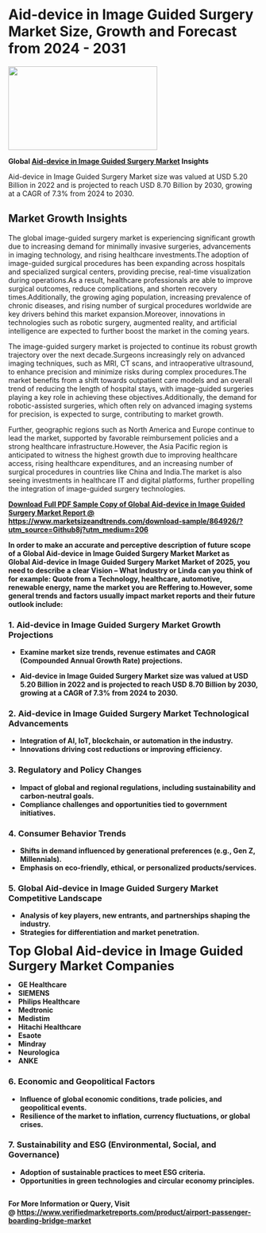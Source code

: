 <H1>Aid-device in Image Guided Surgery Market Size, Growth and Forecast from 2024 - 2031</H1><img class="aligncenter size-medium wp-image-584254" src="https://thirdeyenews.in/wp-content/uploads/2024/09/Global-Market-Research-300x168.jpeg" alt="" width="300" height="168" /><p><strong>Global&nbsp;<a href="https://www.marketsizeandtrends.com/download-sample/864926/?utm_source=Github8j?utm_medium=206">Aid-device in Image Guided Surgery Market</a> Insights</strong></p><p>Aid-device in Image Guided Surgery Market size was valued at USD 5.20 Billion in 2022 and is projected to reach USD 8.70 Billion by 2030, growing at a CAGR of 7.3% from 2024 to 2030.</p><p><h2>Market Growth Insights</h2> <p>The global image-guided surgery market is experiencing significant growth due to increasing demand for minimally invasive surgeries, advancements in imaging technology, and rising healthcare investments.The adoption of image-guided surgical procedures has been expanding across hospitals and specialized surgical centers, providing precise, real-time visualization during operations.As a result, healthcare professionals are able to improve surgical outcomes, reduce complications, and shorten recovery times.Additionally, the growing aging population, increasing prevalence of chronic diseases, and rising number of surgical procedures worldwide are key drivers behind this market expansion.Moreover, innovations in technologies such as robotic surgery, augmented reality, and artificial intelligence are expected to further boost the market in the coming years.</p> <p><strong><a href="#"></a></strong></p> <p>The image-guided surgery market is projected to continue its robust growth trajectory over the next decade.Surgeons increasingly rely on advanced imaging techniques, such as MRI, CT scans, and intraoperative ultrasound, to enhance precision and minimize risks during complex procedures.The market benefits from a shift towards outpatient care models and an overall trend of reducing the length of hospital stays, with image-guided surgeries playing a key role in achieving these objectives.Additionally, the demand for robotic-assisted surgeries, which often rely on advanced imaging systems for precision, is expected to surge, contributing to market growth.</p> <p>Further, geographic regions such as North America and Europe continue to lead the market, supported by favorable reimbursement policies and a strong healthcare infrastructure.However, the Asia Pacific region is anticipated to witness the highest growth due to improving healthcare access, rising healthcare expenditures, and an increasing number of surgical procedures in countries like China and India.The market is also seeing investments in healthcare IT and digital platforms, further propelling the integration of image-guided surgery technologies.</p> <p><strong><a href="#"></p><p><span class=""><strong>Download Full PDF Sample Copy of Global Aid-device in Image Guided Surgery Market Report</strong> @ <a href="https://www.marketsizeandtrends.com/download-sample/864926/?utm_source=Github8j?utm_medium=206" target="_blank">https://www.marketsizeandtrends.com/download-sample/864926/?utm_source=Github8j?utm_medium=206</a></span></p><p>In order to make an accurate and perceptive description of future scope of a Global&nbsp;Aid-device in Image Guided Surgery Market Market as Global&nbsp;Aid-device in Image Guided Surgery Market Market of 2025, you need to describe a clear Vision &ndash; What Industry or Linda can you think of for example: Quote from a Technology, healthcare, automotive, renewable energy, name the market you are Reffering to.However, some general trends and factors usually impact market reports and their future outlook include:</p><h3>1.&nbsp;<strong>Aid-device in Image Guided Surgery Market Growth Projections</strong></h3><ul><li>Examine market size trends, revenue estimates and CAGR (Compounded Annual Growth Rate) projections.</li><li><p>Aid-device in Image Guided Surgery Market size was valued at USD 5.20 Billion in 2022 and is projected to reach USD 8.70 Billion by 2030, growing at a CAGR of 7.3% from 2024 to 2030.</p></li></ul><h3>2.&nbsp;<strong>Aid-device in Image Guided Surgery Market Technological Advancements</strong></h3><ul><li>Integration of AI, IoT, blockchain, or automation in the industry.</li><li>Innovations driving cost reductions or improving efficiency.</li></ul><h3>3.&nbsp;<strong>Regulatory and Policy Changes</strong></h3><ul><li>Impact of global and regional regulations, including sustainability and carbon-neutral goals.</li><li>Compliance challenges and opportunities tied to government initiatives.</li></ul><h3>4.&nbsp;<strong>Consumer Behavior Trends</strong></h3><ul><li>Shifts in demand influenced by generational preferences (e.g., Gen Z, Millennials).</li><li>Emphasis on eco-friendly, ethical, or personalized products/services.</li></ul><h3>5.&nbsp;<strong>Global Aid-device in Image Guided Surgery Market Competitive Landscape</strong></h3><ul><li>Analysis of key players, new entrants, and partnerships shaping the industry.</li><li>Strategies for differentiation and market penetration.</li></ul><p data-pm-slice="1 1 []"><span style="color: inherit; font-family: inherit; font-size: 25px;">Top Global Aid-device in Image Guided Surgery Market Companies</span></p><div class="" data-test-id=""><p><li>GE Healthcare</li><li> SIEMENS</li><li> Philips Healthcare</li><li> Medtronic</li><li> Medistim</li><li> Hitachi Healthcare</li><li> Esaote</li><li> Mindray</li><li> Neurologica</li><li> ANKE</li></p></div><h3>6.&nbsp;<strong>Economic and Geopolitical Factors</strong></h3><ul><li>Influence of global economic conditions, trade policies, and geopolitical events.</li><li>Resilience of the market to inflation, currency fluctuations, or global crises.</li></ul><h3>7.&nbsp;<strong>Sustainability and ESG (Environmental, Social, and Governance)</strong></h3><ul><li>Adoption of sustainable practices to meet ESG criteria.</li><li>Opportunities in green technologies and circular economy principles.</li></ul><h2><strong style="font-size: 14px;">For More Information or Query, Visit @&nbsp;</strong><a style="background-color: #ffffff; font-size: 14px;" href="https://www.marketsizeandtrends.com/report/aid-device-in-image-guided-surgery-market/" target="_blank">https://www.verifiedmarketreports.com/product/airport-passenger-boarding-bridge-market</a></h2>